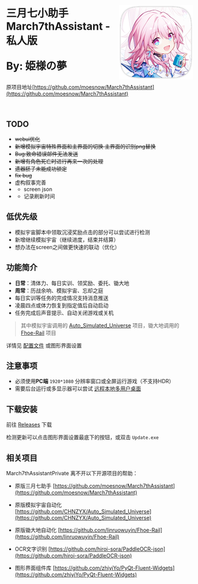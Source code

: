 <div>
<p>
    <img src="./assets/screenshot/March7th.png" align="right">
</p>

<h1>
三月七小助手<br>
March7thAssistant - 私人版

By: 姫様の夢
</h1>

原项目地址[https://github.com/moesnow/March7thAssistant](https://github.com/moesnow/March7thAssistant)

<p>
    <img alt="" src="https://img.shields.io/github/v/release/himesamanoyume/himesamanoyume?style=flat-square&color=4096d8" />
    <img alt="" src="https://img.shields.io/github/downloads/himesamanoyume/himesamanoyume/total?style=flat-square&color=f18cb9" />
</p>

</div>

## TODO

- ~~webui优化~~
- ~~新增模拟宇宙特殊界面和主界面的切换 主界面的识别png替换~~
- ~~Bug:致命错误邮件无法发送~~
- ~~新增有角色死亡时进行再来一次的处理~~
- ~~遗器胚子未能成功锁定~~
- ~~fix bug~~
- 虚构叙事完善
- - screen json
- - 记录刷新时间

## 低优先级

- 模拟宇宙脚本中领取沉浸奖励点击的部分可以尝试进行检测
- 新增继续模拟宇宙（继续进度，结束并结算）
- 想办法在screen之间做更快速的联动（优化）

## 功能简介

- **日常**：清体力、每日实训、领奖励、委托、锄大地
- **周常**：历战余响、模拟宇宙、忘却之庭
- 每日实训等任务的完成情况支持消息推送
- 凌晨四点或体力恢复到指定值后自动启动
- 任务完成后声音提示、自动关闭游戏或关机

> 其中模拟宇宙调用的 [Auto_Simulated_Universe](https://github.com/himesamanoyume/Auto_Simulated_Universe) 项目，锄大地调用的 [Fhoe-Rail](https://github.com/himesamanoyume/Fhoe-Rail) 项目

详情见 [配置文件](assets/config/config.example.yaml) 或图形界面设置 

## 注意事项

- 必须使用**PC端** `1920*1080` 分辨率窗口或全屏运行游戏（不支持HDR）
- 需要后台运行或多显示器可以尝试 [远程本地多用户桌面](https://asu.stysqy.top/guide/bs.html)

## 下载安装

前往 [Releases](https://github.com/himesamanoyume/himesamanoyume/releases/latest) 下载

检测更新可以点击图形界面设置最底下的按钮，或双击 `Update.exe`

## 相关项目

March7thAssistantPrivate 离不开以下开源项目的帮助：

- 原版三月七助手 [https://github.com/moesnow/March7thAssistant](https://github.com/moesnow/March7thAssistant)

- 原版模拟宇宙自动化 [https://github.com/CHNZYX/Auto_Simulated_Universe](https://github.com/CHNZYX/Auto_Simulated_Universe)

- 原版锄大地自动化 [https://github.com/linruowuyin/Fhoe-Rail](https://github.com/linruowuyin/Fhoe-Rail)

- OCR文字识别 [https://github.com/hiroi-sora/PaddleOCR-json](https://github.com/hiroi-sora/PaddleOCR-json)

- 图形界面组件库 [https://github.com/zhiyiYo/PyQt-Fluent-Widgets](https://github.com/zhiyiYo/PyQt-Fluent-Widgets)
